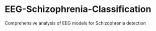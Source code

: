 # EEG-Schizophrenia-Classification
Comprehensive analysis of EEG models for Schizophrenia detection
